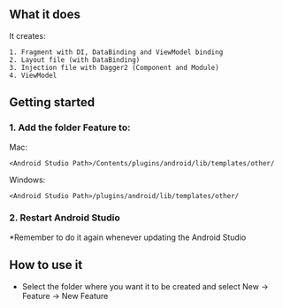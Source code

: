 
## What it does
It creates:

    1. Fragment with DI, DataBinding and ViewModel binding
    2. Layout file (with DataBinding)
    3. Injection file with Dagger2 (Component and Module)
    4. ViewModel

## Getting started

### 1. Add the folder **Feature** to:

Mac:

`<Android Studio Path>/Contents/plugins/android/lib/templates/other/`
 
Windows:

`<Android Studio Path>/plugins/android/lib/templates/other/`

### 2. Restart Android Studio 

*Remember to do it again whenever updating the Android Studio

## How to use it
- Select the folder where you want it to be created and select New -> Feature -> New Feature
